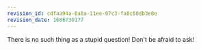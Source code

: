 ```yaml
---
revision_id: cdfaa94a-0a8a-11ee-97c3-fa8c68db3e8e
revision_date: 1686730177
---
```


There is no such thing as a stupid question! Don't be afraid to ask!